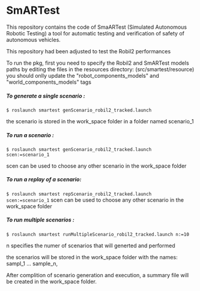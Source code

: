 # SmARTest
This repository contains the code of SmaARTest (Simulated Autonomous Robotic Testing) 
a tool for automatic testing and verification of safety of autonomous vehicles.


This repository had been adjusted to test the Robil2 performances


To run the pkg, first you need to specify the Robil2 and SmARTest models paths 
by editing the files in the resources directory: (src/smartest/resource)
you should onlly update the "robot_components_models" and "world_components_models" tags


##### To generate a single scenario :

`$ roslaunch smartest genScenario_robil2_tracked.launch`


the scenario is stored in the work_space folder in a folder named scenario_1




##### To run a scenario :


`$ roslaunch smartest genScenario_robil2_tracked.launch scen:=scenario_1` 


scen can be used to choose any other scenario in the work_space folder



##### To run a replay of a scenario: 
`$ roslaunch smartest repScenario_robil2_tracked.launch scen:=scenario_1` 
scen can be used to choose any other scenario in the work_space folder


##### To run multiple scenarios :
`$ roslaunch smartest runMultipleScenario_robil2_tracked.launch n:=10`

n specifies the numer of scenarios that will generted and performed

the scenarios will be stored in the work_space folder with the names: sampl_1 ... sample_n,  

After complition of scenario generation and execution, a summary file will be created in the work_space folder.

